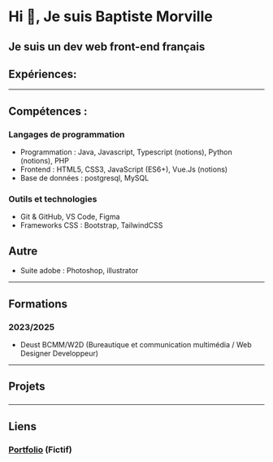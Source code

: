 # Hi 👋, Je suis Baptiste Morville
## Je suis un dev web front-end français

## Expériences:


---
## Compétences :

### Langages de programmation
- Programmation : Java, Javascript, Typescript (notions), Python (notions), PHP
- Frontend : HTML5, CSS3, JavaScript (ES6+), Vue.Js (notions)
- Base de données : postgresql, MySQL

### Outils et technologies
- Git & GitHub, VS Code, Figma
- Frameworks CSS : Bootstrap, TailwindCSS

## Autre
- Suite adobe : Photoshop, illustrator 

---
## Formations

### 2023/2025
- Deust BCMM/W2D (Bureautique et communication multimédia / Web Designer Developpeur)


---
## Projets

### 
---
## Liens

### [Portfolio](https://fakeupdate.net/steam/) (Fictif)
